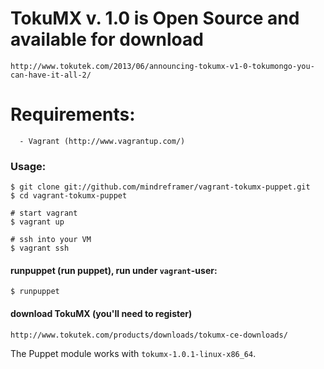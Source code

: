 # TokuMX v. 1.0 is Open Source and available for download

    http://www.tokutek.com/2013/06/announcing-tokumx-v1-0-tokumongo-you-can-have-it-all-2/



# Requirements:

      - Vagrant (http://www.vagrantup.com/)

### Usage:

    $ git clone git://github.com/mindreframer/vagrant-tokumx-puppet.git
    $ cd vagrant-tokumx-puppet

    # start vagrant
    $ vagrant up

    # ssh into your VM
    $ vagrant ssh


#### runpuppet (run  puppet), run under `vagrant`-user:
    $ runpuppet


#### download TokuMX (you'll need to register)

    http://www.tokutek.com/products/downloads/tokumx-ce-downloads/

  The Puppet module  works with `tokumx-1.0.1-linux-x86_64`.
